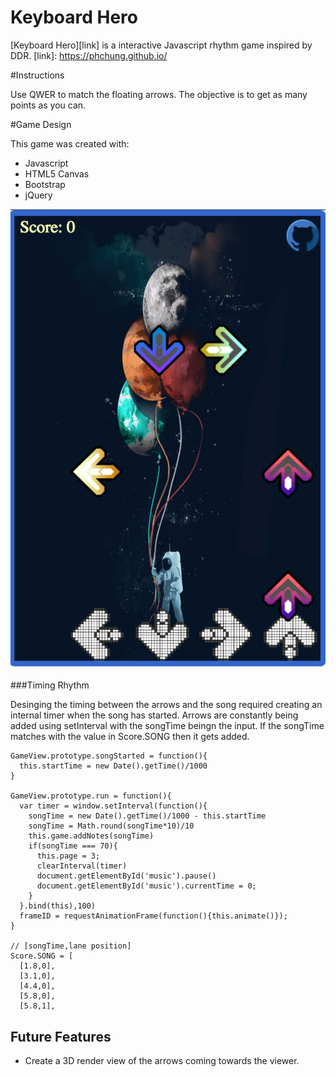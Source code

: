 # Keyboard Hero
[Keyboard Hero][link] is a interactive Javascript rhythm game inspired by DDR.
[link]: https://phchung.github.io/

#Instructions

Use QWER to match the floating arrows. The objective is to get as many points as you can.

#Game Design

This game was created with:

- Javascript
- HTML5 Canvas
- Bootstrap
- jQuery

![Example1](./assets/pictures/example1.png)

###Timing Rhythm

Desinging the timing between the arrows and the song required creating an internal timer when the song has started. Arrows are constantly being added using setInterval with the songTime beingn the input. If the songTime matches with the value in Score.SONG then it gets added. 

```
GameView.prototype.songStarted = function(){
  this.startTime = new Date().getTime()/1000
}

GameView.prototype.run = function(){
  var timer = window.setInterval(function(){
    songTime = new Date().getTime()/1000 - this.startTime
    songTime = Math.round(songTime*10)/10
    this.game.addNotes(songTime)
    if(songTime === 70){
      this.page = 3;
      clearInterval(timer)
      document.getElementById('music').pause()
      document.getElementById('music').currentTime = 0;
    }
  }.bind(this),100)
  frameID = requestAnimationFrame(function(){this.animate()});
}

// [songTime,lane position]
Score.SONG = [
  [1.8,0],
  [3.1,0],
  [4.4,0],
  [5.8,0],
  [5.8,1],
```

## Future Features

- Create a 3D render view of the arrows coming towards the viewer.
